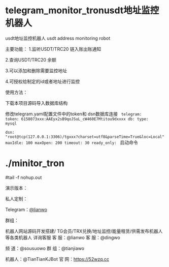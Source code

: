 # telegram_monitor_tronusdt地址监控机器人 
usdt地址监控机器人 
usdt address monitoring robot

主要功能：
1.监听USDT/TRC20 链入账出账通知

2.查询USDT/TRC20 余额

3.可以添加和删除需要监控地址

4.可授权给制定的id或者地址进行监控


使用方法：

下载本项目源码导入数据库结构

修改telegram.yaml配置文件中的token和 dsn数据库连接
<code>
telegram:
  token: 6158073xxx:AAEyx2sB9qoJSuL_cW460E7Mtitou9dxxxx
  db:
    type: mysql  
    dsn: "root@tcp(127.0.0.1:3306)/tgxxx?charset=utf8&parseTime=True&loc=Local"
    maxIdle: 100
    maxOpen: 200
    timeout: 30
    ready_only:
   </code> 
启动命令

 # ./minitor_tron 
 
 #tail -f nohup.out  
 
演示版本：

私人定制：

Telegram：[@lianwo ](https://t.me/lianwo)

群组：

机器人网站源码开发搭建/ TG会员/TRX兑换/地址监控/能量租赁/供需发布机器人 等各类机器人 详询客服
客 服：@lianwo  客 服：@dingwo

频 道：@sousuowo  群 组：@tianjiawo

机器人：@TianTianKJBot   官 网：https://52wzq.cc
